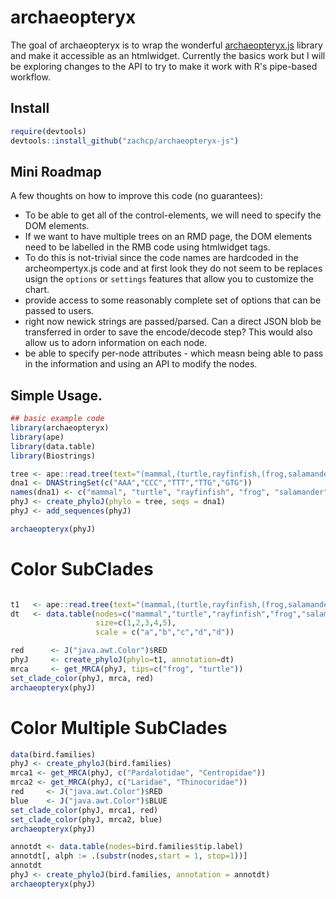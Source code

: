 <!-- README.md is generated from README.Rmd. Please edit that file -->
archaeopteryx
=============

The goal of archaeopteryx is to wrap the wonderful [archaeopteryx.js](https://sites.google.com/site/cmzmasek/home/software/archaeopteryx-js) library and make it accessible as an htmlwidget. Currently the basics work but I will be exploring changes to the API to try to make it work with R's pipe-based workflow.

Install
-------

``` r
require(devtools)
devtools::install_github("zachcp/archaeopteryx-js")
```

Mini Roadmap
------------

A few thoughts on how to improve this code (no guarantees):

-   To be able to get all of the control-elements, we will need to specify the DOM elements.
-   If we want to have multiple trees on an RMD page, the DOM elements need to be labelled in the RMB code using htmlwidget tags.
-   To do this is not-trivial since the code names are hardcoded in the archeompertyx.js code and at first look they do not seem to be replaces usign the `options` or `settings` features that allow you to customize the chart.
-   provide access to some reasonably complete set of options that can be passed to users.
-   right now newick strings are passed/parsed. Can a direct JSON blob be transferred in order to save the encode/decode step? This would also allow us to adorn information on each node.
-   be able to specify per-node attributes - which measn being able to pass in the information and using an API to modify the nodes.

Simple Usage.
-------------

``` r
## basic example code
library(archaeopteryx)
library(ape)
library(data.table)
library(Biostrings)

tree <- ape::read.tree(text="(mammal,(turtle,rayfinfish,(frog,salamander)));")
dna1 <- DNAStringSet(c("AAA","CCC","TTT","TTG","GTG"))
names(dna1) <- c("mammal", "turtle", "rayfinfish", "frog", "salamander")
phyJ <- create_phyloJ(phylo = tree, seqs = dna1)
phyJ <- add_sequences(phyJ)

archaeopteryx(phyJ)
```

Color SubClades
===============

``` r

t1   <- ape::read.tree(text="(mammal,(turtle,rayfinfish,(frog,salamander)));")
dt   <- data.table(nodes=c("mammal","turtle","rayfinfish","frog","salamander"), 
                   size=c(1,2,3,4,5),
                   scale = c("a","b","c","d","d"))

red      <- J("java.awt.Color")$RED
phyJ     <- create_phyloJ(phylo=t1, annotation=dt)
mrca     <- get_MRCA(phyJ, tips=c("frog", "turtle"))
set_clade_color(phyJ, mrca, red)
archaeopteryx(phyJ)
```

Color Multiple SubClades
========================

``` r
data(bird.families)
phyJ <- create_phyloJ(bird.families)
mrca1 <- get_MRCA(phyJ, c("Pardalotidae", "Centropidae"))
mrca2 <- get_MRCA(phyJ, c("Laridae", "Thinocoridae"))
red     <- J("java.awt.Color")$RED
blue    <- J("java.awt.Color")$BLUE
set_clade_color(phyJ, mrca1, red)
set_clade_color(phyJ, mrca2, blue)
archaeopteryx(phyJ)
```

``` r
annotdt <- data.table(nodes=bird.families$tip.label)
annotdt[, alph := .(substr(nodes,start = 1, stop=1))]
annotdt
phyJ <- create_phyloJ(bird.families, annotation = annotdt)
archaeopteryx(phyJ)
```
